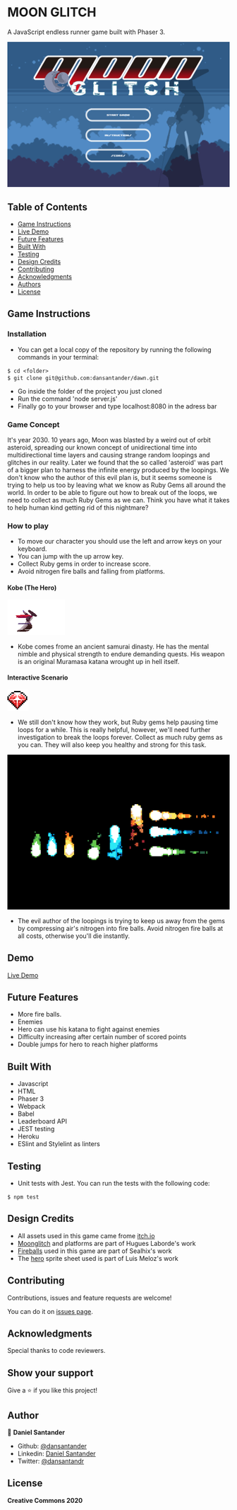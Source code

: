 # MOON GLITCH
A JavaScript endless runner game built with Phaser 3.

![screenshot](./src/assets/bg/screenShot.png)

## Table of Contents

* [Game Instructions](#game-instructions)
* [Live Demo](#demo)
* [Future Features](#future-features)
* [Built With](#built-with)
* [Testing](#testing)
* [Design Credits](#design-credits)
* [Contributing](#contributing)
* [Acknowledgments](#acknowledgments)
* [Authors](#author)
* [License](#license)

## Game Instructions

### Installation

- You can get a local copy of the repository by running the following commands in your terminal:
```
$ cd <folder>
$ git clone git@github.com:dansantander/dawn.git
```
- Go inside the folder of the project you just cloned
- Run the command 'node server.js'
- Finally go to your browser and type localhost:8080 in the adress bar

### Game Concept

It's year 2030.
10 years ago, Moon was blasted by a weird out of orbit asteroid, spreading our known concept of unidirectional time into multidirectional time layers and causing strange random loopings and glitches in our reality.
Later we found that the so called 'asteroid' was part of a bigger plan to harness the infinite energy produced by the loopings.
We don't know who the author of this evil plan is, but it seems someone is trying to help us too by leaving what we know as Ruby Gems all around the world.
In order to be able to figure out how to break out of the loops, we need to collect as much Ruby Gems as we can.
Think you have what it takes to help human kind getting rid of this nightmare?

### How to play

- To move our character you should use the left and arrow keys on your keyboard.
- You can jump with the up arrow key.
- Collect Ruby gems in order to increase score.
- Avoid nitrogen fire balls and falling from platforms.

#### Kobe (The Hero)

![kobe](./src/assets/hero/heroSword.png)

- Kobe comes frome an ancient samurai dinasty. He has the mental nimble and physical strength to endure demanding quests. His weapon is an original Muramasa katana wrought up in hell itself.

#### Interactive Scenario

![rubygem](./src/assets/objects/rubyGem.png)

- We still don't know how they work, but Ruby gems help pausing time loops for a while. This is really helpful, however, we'll need further investigation to break the loops forever. Collect as much ruby gems as you can. They will also keep you healthy and strong for this task.

![fireball](./src/assets/objects/fireBalls.gif)

- The evil author of the loopings is trying to keep us away from the gems by compressing air's nitrogen into fire balls. Avoid nitrogen fire balls at all costs, otherwise you'll die instantly.

## Demo

[Live Demo](https://intense-journey-88840.herokuapp.com/)

## Future Features

- More fire balls.
- Enemies
- Hero can use his katana to fight against enemies
- Difficulty increasing after certain number of scored points
- Double jumps for hero to reach higher platforms

## Built With
- Javascript
- HTML
- Phaser 3
- Webpack
- Babel
- Leaderboard API
- JEST testing
- Heroku
- ESlint and Stylelint as linters

## Testing

- Unit tests with Jest. You can run the tests with the following code:

```
$ npm test
```

## Design Credits

- All assets used in this game came frome [itch.io](https://itch.io/game-assets/free)
- [Moonglitch](https://hugues-laborde.itch.io/environment-pack-01) and platforms are part of Hugues Laborde's work
- [Fireballs](https://stealthix.itch.io/animated-fires) used in this game are part of Sealhix's work
- The [hero](https://luizmelo.itch.io/martial-hero) sprite sheet used is part of Luis Meloz's work 

## Contributing

Contributions, issues and feature requests are welcome!

You can do it on [issues page](issues/).

## Acknowledgments

Special thanks to code reviewers.

## Show your support

Give a ⭐️ if you like this project!

## Author

👤 **Daniel Santander**

- Github: [@dansantander](https://github.com/dansantander)
- Linkedin: [Daniel Santander](https://www.linkedin.com/in/daniel-santander)
- Twitter: [@dansantandr](https://twitter.com/dansantandr)

## License

<strong>Creative Commons 2020</strong>